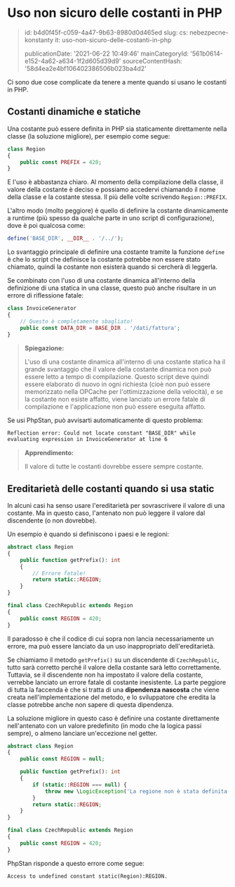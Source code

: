 Uso non sicuro delle costanti in PHP
====================================

> id: b4d0f45f-c059-4a47-9b63-8980d0d465ed
> slug:
> 	cs: nebezpecne-konstanty
> 	it: uso-non-sicuro-delle-costanti-in-php
> 
> publicationDate: '2021-06-22 10:49:46'
> mainCategoryId: '561b0614-e152-4a62-a634-1f2d605d39d9'
> sourceContentHash: '58d4ea2e4bf106402386506b023ba4d2'

Ci sono due cose complicate da tenere a mente quando si usano le costanti in PHP.

Costanti dinamiche e statiche
------------------------------

Una costante può essere definita in PHP sia staticamente direttamente nella classe (la soluzione migliore), per esempio come segue:

```php
class Region
{
	public const PREFIX = 420;
}
```

E l'uso è abbastanza chiaro. Al momento della compilazione della classe, il valore della costante è deciso e possiamo accedervi chiamando il nome della classe e la costante stessa. Il più delle volte scrivendo `Region::PREFIX`.

L'altro modo (molto peggiore) è quello di definire la costante dinamicamente a runtime (più spesso da qualche parte in uno script di configurazione), dove è poi qualcosa come:

```php
define('BASE_DIR', __DIR__ . '/../');
```

Lo svantaggio principale di definire una costante tramite la funzione `define` è che lo script che definisce la costante potrebbe non essere stato chiamato, quindi la costante non esisterà quando si cercherà di leggerla.

Se combinato con l'uso di una costante dinamica all'interno della definizione di una statica in una classe, questo può anche risultare in un errore di riflessione fatale:

```php
class InvoiceGenerator
{
	// Questo è completamente sbagliato!
	public const DATA_DIR = BASE_DIR . '/dati/fattura';
}
```

> **Spiegazione:**
>
> L'uso di una costante dinamica all'interno di una costante statica ha il grande svantaggio che il valore della costante dinamica non può essere letto a tempo di compilazione. Questo script deve quindi essere elaborato di nuovo in ogni richiesta (cioè non può essere memorizzato nella OPCache per l'ottimizzazione della velocità), e se la costante non esiste affatto, viene lanciato un errore fatale di compilazione e l'applicazione non può essere eseguita affatto.

Se usi PhpStan, può avvisarti automaticamente di questo problema:

```txt
Reflection error: Could not locate constant "BASE_DIR" while
evaluating expression in InvoiceGenerator at line 6
```

> **Apprendimento:**
>
> Il valore di tutte le costanti dovrebbe essere sempre costante.


Ereditarietà delle costanti quando si usa static
-------------------------------------

In alcuni casi ha senso usare l'ereditarietà per sovrascrivere il valore di una costante. Ma in questo caso, l'antenato non può leggere il valore dal discendente (o non dovrebbe).

Un esempio è quando si definiscono i paesi e le regioni:

```php
abstract class Region
{
	public function getPrefix(): int
	{
		// Errore fatale!
		return static::REGION;
	}
}

final class CzechRepublic extends Region
{
	public const REGION = 420;
}
```

Il paradosso è che il codice di cui sopra non lancia necessariamente un errore, ma può essere lanciato da un uso inappropriato dell'ereditarietà.

Se chiamiamo il metodo `getPrefix()` su un discendente di `CzechRepublic`, tutto sarà corretto perché il valore della costante sarà letto correttamente. Tuttavia, se il discendente non ha impostato il valore della costante, verrebbe lanciato un errore fatale di costante inesistente. La parte peggiore di tutta la faccenda è che si tratta di una **dipendenza nascosta** che viene creata nell'implementazione del metodo, e lo sviluppatore che eredita la classe potrebbe anche non sapere di questa dipendenza.

La soluzione migliore in questo caso è definire una costante direttamente nell'antenato con un valore predefinito (in modo che la logica passi sempre), o almeno lanciare un'eccezione nel getter.

```php
abstract class Region
{
	public const REGION = null;

	public function getPrefix(): int
	{
		if (static::REGION === null) {
			throw new \LogicException('La regione non è stata definita.');
		}
		return static::REGION;
	}
}

final class CzechRepublic extends Region
{
	public const REGION = 420;
}
```

PhpStan risponde a questo errore come segue:

```txt
Access to undefined constant static(Region):REGION.
```
